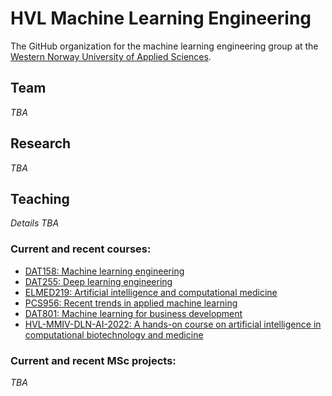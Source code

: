 # HVL Machine Learning Engineering

The GitHub organization for the machine learning engineering group at the [Western Norway University of Applied Sciences](https://hvl.no). 

## Team
_TBA_

## Research
_TBA_

## Teaching

_Details TBA_

### Current and recent courses:

* [DAT158: Machine learning engineering](https://github.com/HVL-ML/DAT158)
* [DAT255: Deep learning engineering](https://github.com/HVL-ML/DAT255)
* [ELMED219: Artificial intelligence and computational medicine](https://github.com/MMIV-ML/ELMED219)
* [PCS956: Recent trends in applied machine learning](https://github.com/HVL-ML/PCS956)
* [DAT801: Machine learning for business development](https://github.com/HVL-ML/DAT801)
* [HVL-MMIV-DLN-AI-2022: A hands-on course on artificial intelligence in computational biotechnology and medicine](https://github.com/MMIV-ML/HVL-MMIV-DLN-AI-2022)

### Current and recent MSc projects:

_TBA_


